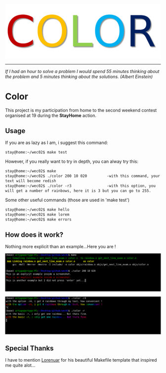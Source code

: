 ![color title](img/color_title_2.png)

---

*If I had an hour to solve a problem I would spend 55 minutes thinking about the problem and 5
minutes thinking about the solutions. (Albert Einstein)*

# Color

This project is my participation from home to the second weekend contest organised at 19 during the **StayHome** action.

## Usage

If you are as lazy as I am, i suggest this command:

```console
stay@home:~/wec02$ make test
```

However, if you really want to try in depth, you can alway try this:

```console
stay@home:~/wec02$ make
stay@home:~/wec02$ ./color 200 10 020         -with this command, your text will become redish
stay@home:~/wec02$ ./color -r3                -with this option, you will get a number of rainbows, here it is 3 but you can go to 255.
```

Some other useful commands (those are used in 'make test')

```console
stay@home:~/wec02$ make hello
stay@home:~/wec02$ make lorem
stay@home:~/wec02$ make errors
```

## How does it work?

Nothing more explicit than an example...Here you are !

![example 1](img/example_1.png)

![example 2](img/example_2.png)

## Special Thanks

I have to mention [Lorenuar](https://github.com/lorenuars19) for his beautiful Makefile template that inspired me quite alot...
